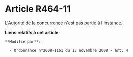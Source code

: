 # Article R464-11

L'Autorité de la concurrence n'est pas partie à l'instance.

**Liens relatifs à cet article**

	**Modifié par**:

	  - Ordonnance n°2008-1161 du 13 novembre 2008 - art. 4
